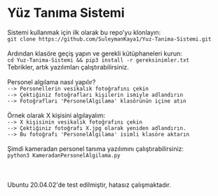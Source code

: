 # Yüz Tanıma Sistemi
Sistemi kullanmak için ilk olarak bu repo'yu klonlayın:<br>
`git clone https://github.com/SuleymanKaya1/Yuz-Tanima-Sistemi.git`<br>
<br>
Ardından klasöre geçiş yapın ve gerekli kütüphaneleri kurun:<br>
`cd Yuz-Tanima-Sistemi && pip3 install -r gereksinimler.txt`<br>
Tebrikler, artık yazılımları çalıştırabilirsiniz.<br>
<br>
Personel algılama nasıl yapılır?<br>
`--> Personellerin vesikalık fotoğrafını çekin`<br>
`--> Çektiğiniz fotoğrafları kişilerin ismiyle adlandırın`<br>
`--> Fotoğrafları 'PersonelAlgilama' klasörünün içine atın`<br>
<br>
Örnek olarak X kişisini algılayalım:<br>
`--> X kişisinin vesikalık fotoğrafını çekin`<br>
`--> Çektiğiniz fotoğrafı X.jpg olarak yeniden adlandırın.`<br>
`--> Bu fotoğrafı 'PersonelAlgilama' isimli klasöre aktarın`<br>
<br>
Şimdi kameradan personel tanıma yazılımını çalıştırabilirsiniz:<br>
`python3 KameradanPersonelAlgilama.py`
<br><br><br><br>Ubuntu 20.04.02'de test edilmiştir, hatasız çalışmaktadır.
